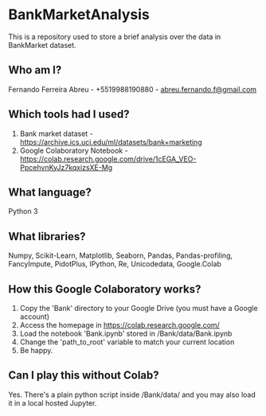 # BankMarketAnalysis
This is a repository used to store a brief analysis over the data in BankMarket dataset.

## Who am I?
Fernando Ferreira Abreu - +5519988190880 - abreu.fernando.f@gmail.com

## Which tools had I used?
1. Bank market dataset -  https://archive.ics.uci.edu/ml/datasets/bank+marketing
2. Google Colaboratory Notebook - https://colab.research.google.com/drive/1cEGA_VEO-PpcehvnKyJz7kqxizsXE-Mg

## What language?
Python 3

## What libraries?
Numpy, Scikit-Learn, Matplotlib, Seaborn, Pandas, Pandas-profiling, FancyImpute, PidotPlus, IPython, Re, Unicodedata, Google.Colab

## How this Google Colaboratory works?
1. Copy the 'Bank' directory to your Google Drive (you must have a Google account)
2. Access the homepage in https://colab.research.google.com/ 
3. Load the notebook 'Bank.ipynb' stored in /Bank/data/Bank.ipynb
4. Change the 'path_to_root' variable to match your current location
4. Be happy.

## Can I play this without Colab?
Yes. There's a plain python script inside /Bank/data/ and you may also load it in a local hosted Jupyter. 

